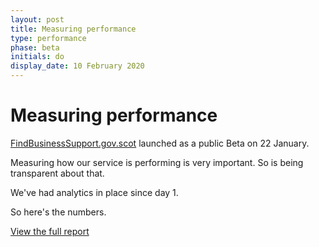 ```yaml
---
layout: post
title: Measuring performance
type: performance
phase: beta
initials: do
display_date: 10 February 2020
---
```


# Measuring performance

[FindBusinessSupport.gov.scot](https://findbusinesssupport.gov.scot) launched as a public Beta on 22 January. 

Measuring how our service is performing is very important. So is being transparent about that.

We've had analytics in place since day 1.

So here's the numbers.

[View the full report](https://datastudio.google.com/reporting/6cabf104-a448-41c8-8f15-548a61cf48d1)
